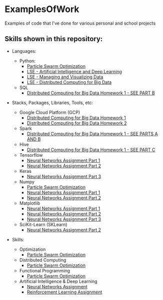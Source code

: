 # ExamplesOfWork
Examples of code that I've done for various personal and school projects


## Skills shown in this repository: 
- Languages:
  - Python: 
    - [Particle Swarm Optimization](https://github.com/anyapriya/ExamplesOfWork/tree/master/LSE%20-%20Statistical%20Computing/Particle%20Swarm%20Optimization)
    - [LSE - Artificial Intelligence and Deep Learning](https://github.com/anyapriya/ExamplesOfWork/tree/master/LSE%20-%20Artificial%20Intelligence%20and%20Deep%20Learning)
    - [LSE - Managing and Visualizing Data](https://github.com/anyapriya/ExamplesOfWork/tree/master/LSE%20-%20Managing%20and%20Visualizing%20Data)
    - [LSE - Distributed Computing for Big Data](https://github.com/anyapriya/ExamplesOfWork/tree/master/LSE%20-%20Distributed%20Computing%20for%20Big%20Data)
  - SQL
    - [Distributed Computing for Big Data Homework 1 - SEE PART B](https://github.com/anyapriya/ExamplesOfWork/blob/master/LSE%20-%20Distributed%20Computing%20for%20Big%20Data/Homework1/Homework1.ipynb)

- Stacks, Packages, Libraries, Tools, etc:
  - Google Cloud Platform (GCP)
    - [Distributed Computing for Big Data Homework 1](https://github.com/anyapriya/ExamplesOfWork/blob/master/LSE%20-%20Distributed%20Computing%20for%20Big%20Data/Homework1/Homework1.ipynb)
    - [Distributed Computing for Big Data Homework 2](https://github.com/anyapriya/ExamplesOfWork/blob/master/LSE%20-%20Distributed%20Computing%20for%20Big%20Data/Homework2)
  - Spark
    - [Distributed Computing for Big Data Homework 1 - SEE PARTS A AND B](https://github.com/anyapriya/ExamplesOfWork/blob/master/LSE%20-%20Distributed%20Computing%20for%20Big%20Data/Homework1/Homework1.ipynb)
  - Hive
    - [Distributed Computing for Big Data Homework 1 - SEE PART C](https://github.com/anyapriya/ExamplesOfWork/blob/master/LSE%20-%20Distributed%20Computing%20for%20Big%20Data/Homework1/Homework1.ipynb)
  - Tensorflow
    - [Neural Networks Assignment Part 1](https://github.com/anyapriya/ExamplesOfWork/blob/master/LSE%20-%20Artificial%20Intelligence%20and%20Deep%20Learning/NeuralNetworksAssignment/AIAssignment1P1.ipynb)
    - [Neural Networks Assignment Part 2](https://github.com/anyapriya/ExamplesOfWork/blob/master/LSE%20-%20Artificial%20Intelligence%20and%20Deep%20Learning/NeuralNetworksAssignment/AIAssignment1P2.ipynb)
  - Keras
    - [Neural Networks Assignment Part 3](https://github.com/anyapriya/ExamplesOfWork/blob/master/LSE%20-%20Artificial%20Intelligence%20and%20Deep%20Learning/NeuralNetworksAssignment/AIAssignment1P3.ipynb)
  - Numpy
    - [Particle Swarm Optimization](https://github.com/anyapriya/ExamplesOfWork/tree/master/LSE%20-%20Statistical%20Computing/Particle%20Swarm%20Optimization)  
    - [Neural Networks Assignment Part 1](https://github.com/anyapriya/ExamplesOfWork/blob/master/LSE%20-%20Artificial%20Intelligence%20and%20Deep%20Learning/NeuralNetworksAssignment/AIAssignment1P1.ipynb)
    - [Neural Networks Assignment Part 2](https://github.com/anyapriya/ExamplesOfWork/blob/master/LSE%20-%20Artificial%20Intelligence%20and%20Deep%20Learning/NeuralNetworksAssignment/AIAssignment1P2.ipynb)
  - Matplotlib
    - [Neural Networks Assignment Part 1](https://github.com/anyapriya/ExamplesOfWork/blob/master/LSE%20-%20Artificial%20Intelligence%20and%20Deep%20Learning/NeuralNetworksAssignment/AIAssignment1P1.ipynb)
    - [Neural Networks Assignment Part 2](https://github.com/anyapriya/ExamplesOfWork/blob/master/LSE%20-%20Artificial%20Intelligence%20and%20Deep%20Learning/NeuralNetworksAssignment/AIAssignment1P2.ipynb)
    - [Neural Networks Assignment Part 3](https://github.com/anyapriya/ExamplesOfWork/blob/master/LSE%20-%20Artificial%20Intelligence%20and%20Deep%20Learning/NeuralNetworksAssignment/AIAssignment1P3.ipynb)
  - SciKit-Learn (SKLearn)
    - [Neural Networks Assignment Part 2](https://github.com/anyapriya/ExamplesOfWork/blob/master/LSE%20-%20Artificial%20Intelligence%20and%20Deep%20Learning/NeuralNetworksAssignment/AIAssignment1P2.ipynb)



- Skills:
  - Optimization
    - [Particle Swarm Optimization](https://github.com/anyapriya/ExamplesOfWork/tree/master/LSE%20-%20Statistical%20Computing/Particle%20Swarm%20Optimization)  
  - Distributed Computing 
    - [Particle Swarm Optimization](https://github.com/anyapriya/ExamplesOfWork/tree/master/LSE%20-%20Statistical%20Computing/Particle%20Swarm%20Optimization)
  - Functional Programming
    - [Particle Swarm Optimization](https://github.com/anyapriya/ExamplesOfWork/tree/master/LSE%20-%20Statistical%20Computing/Particle%20Swarm%20Optimization)
  - Artificial Intelligence & Deep Learning
    - [Neural Networks Assignment](https://github.com/anyapriya/ExamplesOfWork/tree/master/LSE%20-%20Artificial%20Intelligence%20and%20Deep%20Learning/NeuralNetworksAssignment)
    - [Reinforcement Learning Assignment](https://github.com/anyapriya/ExamplesOfWork/tree/master/LSE%20-%20Artificial%20Intelligence%20and%20Deep%20Learning/ReinforcementLearningAssignment)
